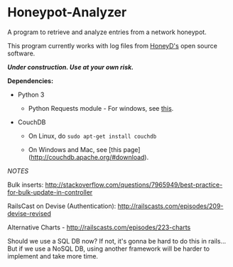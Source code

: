 Honeypot-Analyzer
=================

A program to retrieve and analyze entries from a network honeypot.

This program currently works with log files from [HoneyD's](http://www.honeyd.org) open source software.

***Under construction. Use at your own risk.***


**Dependencies:**
- Python 3

  - Python Requests module - For windows, see [this](http://stackoverflow.com/questions/1449494/how-do-i-install-python-packages-on-windows).

- CouchDB

  - On Linux, do ```sudo apt-get install couchdb```

  - On Windows and Mac, see [this page] (http://couchdb.apache.org/#download).


*NOTES*

Bulk inserts: http://stackoverflow.com/questions/7965949/best-practice-for-bulk-update-in-controller

RailsCast on Devise (Authentication): http://railscasts.com/episodes/209-devise-revised

Alternative Charts - http://railscasts.com/episodes/223-charts

Should we use a SQL DB now?
If not, it's gonna be hard to do this in rails...
But if we use a NoSQL DB, using another framework will be harder to implement and take more time.

